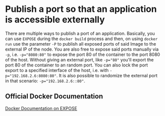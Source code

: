 # Publish a port so that an application is accessible externally

There are multiple ways to publish a port of an application. Basically, you can use `EXPOSE` during the `docker build` process and then, on using `docker run` use the parameter `-P` to publish all exposed ports of said Image to the external IP of the node. You are also free to expose said ports manually via `-p`, i.e. `-p="8080:80"` to expose the port 80 of the container to the port 8080 of the host. Without giving an external port, like `-p="80"` you'll export the port 80 of the container to an random port. You can also lock the port export to a specified interface of the host, i.e. with `-p="192.168.2.6:8080:80"`. It is also possible to randomize the external port in that scenario: `-p="192.168.2.6::80"`. 

## Official Docker Documentation
[Docker Documentation on EXPOSE](https://docs.docker.com/engine/reference/run/#expose-incoming-ports)  
